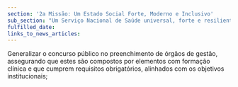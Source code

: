 ```yaml
---
section: '2a Missão: Um Estado Social Forte, Moderno e Inclusivo'
sub_section: "Um Serviço Nacional de Saúde universal, forte e resiliente"
fulfilled_date:
links_to_news_articles:
---
```


Generalizar o concurso público no preenchimento de órgãos de gestão, assegurando que estes são compostos por elementos com formação clínica e que cumprem requisitos obrigatórios, alinhados com os objetivos institucionais;